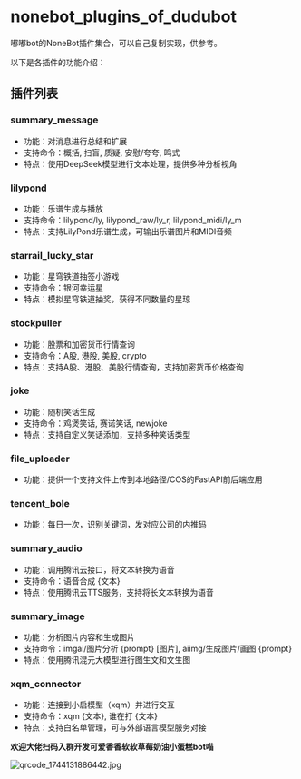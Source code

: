 # nonebot_plugins_of_dudubot

嘟嘟bot的NoneBot插件集合，可以自己复制实现，供参考。

以下是各插件的功能介绍：

## 插件列表

### summary_message
- 功能：对消息进行总结和扩展
- 支持命令：概括, 扫盲, 质疑, 安慰/夸夸, 鸣式
- 特点：使用DeepSeek模型进行文本处理，提供多种分析视角

### lilypond
- 功能：乐谱生成与播放
- 支持命令：lilypond/ly, lilypond_raw/ly_r, lilypond_midi/ly_m
- 特点：支持LilyPond乐谱生成，可输出乐谱图片和MIDI音频

### starrail_lucky_star
- 功能：星穹铁道抽签小游戏
- 支持命令：银河幸运星
- 特点：模拟星穹铁道抽奖，获得不同数量的星琼

### stockpuller
- 功能：股票和加密货币行情查询
- 支持命令：A股, 港股, 美股, crypto
- 特点：支持A股、港股、美股行情查询，支持加密货币价格查询

### joke
- 功能：随机笑话生成
- 支持命令：鸡煲笑话, 赛诺笑话, newjoke
- 特点：支持自定义笑话添加，支持多种笑话类型


### file_uploader
- 功能：提供一个支持文件上传到本地路径/COS的FastAPI前后端应用

### tencent_bole
- 功能：每日一次，识别关键词，发对应公司的内推码

### summary_audio
- 功能：调用腾讯云接口，将文本转换为语音
- 支持命令：语音合成 {文本}
- 特点：使用腾讯云TTS服务，支持将长文本转换为语音

### summary_image
- 功能：分析图片内容和生成图片
- 支持命令：imgai/图片分析 {prompt} [图片], aiimg/生成图片/画图 {prompt}
- 特点：使用腾讯混元大模型进行图生文和文生图

### xqm_connector
- 功能：连接到小启模型（xqm）并进行交互
- 支持命令：xqm {文本}, 谁在打 {文本}
- 特点：支持白名单管理，可与外部语言模型服务对接

**欢迎大佬扫码入群开发可爱香香软软草莓奶油小蛋糕bot喵**


![qrcode_1744131886442.jpg](https://7s-1304005994.cos.ap-singapore.myqcloud.com/qrcode_1744131886442.jpg)

